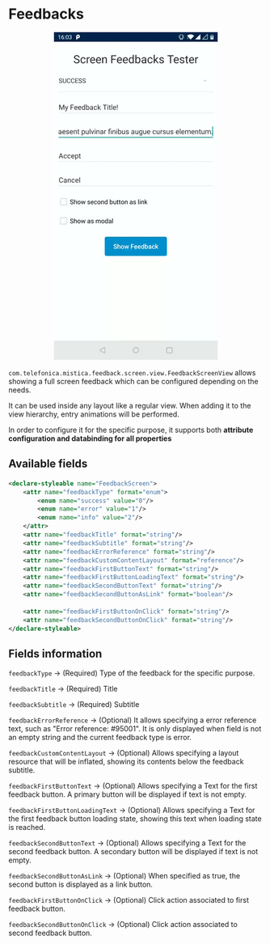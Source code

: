 # Feedbacks

<p align="center">
    <img src="../../../../../../../../../doc/images/screen_feedbacks/feedbacks.gif">
</p>

`com.telefonica.mistica.feedback.screen.view.FeedbackScreenView` allows showing a full screen feedback which can be configured depending on the needs.

It can be used inside any layout like a regular view. When adding it to the view hierarchy, entry animations will be performed.

In order to configure it for the specific purpose, it supports both **attribute configuration and databinding for all properties**

## Available fields

```xml
<declare-styleable name="FeedbackScreen">
    <attr name="feedbackType" format="enum">
        <enum name="success" value="0"/>
        <enum name="error" value="1"/>
        <enum name="info" value="2"/>
    </attr>
    <attr name="feedbackTitle" format="string"/>
    <attr name="feedbackSubtitle" format="string"/>
    <attr name="feedbackErrorReference" format="string"/>
    <attr name="feedbackCustomContentLayout" format="reference"/>
    <attr name="feedbackFirstButtonText" format="string"/>
	<attr name="feedbackFirstButtonLoadingText" format="string"/>
    <attr name="feedbackSecondButtonText" format="string"/>
    <attr name="feedbackSecondButtonAsLink" format="boolean"/>

    <attr name="feedbackFirstButtonOnClick" format="string"/>
    <attr name="feedbackSecondButtonOnClick" format="string"/>
</declare-styleable>
```
## Fields information

`feedbackType` -> (Required) Type of the feedback for the specific purpose.

`feedbackTitle` -> (Required) Title

`feedbackSubtitle` -> (Required) Subtitle

`feedbackErrorReference` -> (Optional) It allows specifying a error reference text, such as "Error reference: #95001". It is only displayed when field is not an empty string and the current feedback type is error.

`feedbackCustomContentLayout` -> (Optional) Allows specifying a layout resource that will be inflated, showing its contents below the feedback subtitle.

`feedbackFirstButtonText` -> (Optional) Allows specifying a Text for the first feedback button. A primary button will be displayed if text is not empty.

`feedbackFirstButtonLoadingText` -> (Optional) Allows specifying a Text for the first feedback button loading state, showing this text when loading state is reached.

`feedbackSecondButtonText` -> (Optional) Allows specifying a Text for the second feedback button. A secondary button will be displayed if text is not empty.

`feedbackSecondButtonAsLink` -> (Optional) When specified as true, the second button is displayed as a link button.

`feedbackFirstButtonOnClick` -> (Optional) Click action associated to first feedback button.

`feedbackSecondButtonOnClick` -> (Optional) Click action associated to second feedback button.
